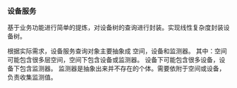 ### 设备服务

基于业务功能进行简单的提炼，对设备树的查询进行封装。实现线性复杂度封装设备树。  

根据实际需求，设备服务查询对象主要抽象成 空间，设备和监测器。
其中：空间可能包含很多层空间，空间下包含设备或监测器。
     设备下可能包含很多设备，设备下包含监测器。
     监测器是抽象出来并不存在的个体。需要依附于空间或设备，负责收集监测值。
